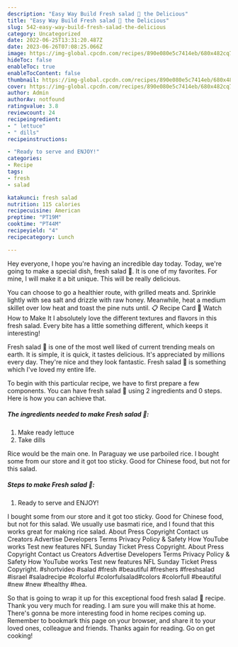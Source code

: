 ```yaml
---
description: "Easy Way Build Fresh salad 🥗 the Delicious"
title: "Easy Way Build Fresh salad 🥗 the Delicious"
slug: 542-easy-way-build-fresh-salad-the-delicious
category: Uncategorized
date: 2022-06-25T13:31:20.487Z
date: 2023-06-26T07:08:25.066Z
image: https://img-global.cpcdn.com/recipes/890e080e5c7414eb/680x482cq70/fresh-salad-recipe-main-photo.jpg
hideToc: false
enableToc: true
enableTocContent: false
thumbnail: https://img-global.cpcdn.com/recipes/890e080e5c7414eb/680x482cq70/fresh-salad-recipe-main-photo.jpg
cover: https://img-global.cpcdn.com/recipes/890e080e5c7414eb/680x482cq70/fresh-salad-recipe-main-photo.jpg
author: Admin
authorAv: notfound
ratingvalue: 3.8
reviewcount: 24
recipeingredient:
- " lettuce"
- " dills"
recipeinstructions:

- "Ready to serve and ENJOY!"
categories:
- Recipe
tags:
- fresh
- salad

katakunci: fresh salad 
nutrition: 115 calories
recipecuisine: American
preptime: "PT19M"
cooktime: "PT44M"
recipeyield: "4"
recipecategory: Lunch

---
```



Hey everyone, I hope you're having an incredible day today. Today, we're going to make a special dish, fresh salad 🥗. It is one of my favorites. For mine, I will make it a bit unique. This will be really delicious.

You can choose to go a healthier route, with grilled meats and. Sprinkle lightly with sea salt and drizzle with raw honey. Meanwhile, heat a medium skillet over low heat and toast the pine nuts until. 📋 Recipe Card 🎥 Watch How to Make It I absolutely love the different textures and flavors in this fresh salad. Every bite has a little something different, which keeps it interesting!

Fresh salad 🥗 is one of the most well liked of current trending meals on earth. It is simple, it is quick, it tastes delicious. It's appreciated by millions every day. They're nice and they look fantastic. Fresh salad 🥗 is something which I've loved my entire life.


To begin with this particular recipe, we have to first prepare a few components. You can have fresh salad 🥗 using 2 ingredients and 0 steps. Here is how you can achieve that.

<!--inarticleads1-->

##### The ingredients needed to make Fresh salad 🥗:

1. Make ready  lettuce
1. Take  dills


Rice would be the main one. In Paraguay we use parboiled rice. I bought some from our store and it got too sticky. Good for Chinese food, but not for this salad. 

<!--inarticleads2-->

##### Steps to make Fresh salad 🥗:


1. Ready to serve and ENJOY!

I bought some from our store and it got too sticky. Good for Chinese food, but not for this salad. We usually use basmati rice, and I found that this works great for making rice salad. About Press Copyright Contact us Creators Advertise Developers Terms Privacy Policy &amp; Safety How YouTube works Test new features NFL Sunday Ticket Press Copyright. About Press Copyright Contact us Creators Advertise Developers Terms Privacy Policy &amp; Safety How YouTube works Test new features NFL Sunday Ticket Press Copyright. #shortvideo #salad #fresh #beautiful #freshers #freshsalad #israel #saladrecipe #colorful #colorfulsalad#colors #colorfull #beautiful #new #new #healthy #hea. 

So that is going to wrap it up for this exceptional food fresh salad 🥗 recipe. Thank you very much for reading. I am sure you will make this at home. There's gonna be more interesting food in home recipes coming up. Remember to bookmark this page on your browser, and share it to your loved ones, colleague and friends. Thanks again for reading. Go on get cooking!
